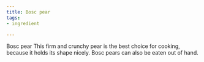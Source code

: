 ```yaml
---
title: Bosc pear
tags:
- ingredient

---
```

Bosc pear This firm and crunchy pear is the best choice for cooking, because it holds its shape nicely. Bosc pears can also be eaten out of hand.
